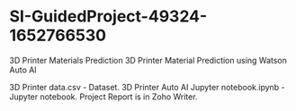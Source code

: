 # SI-GuidedProject-49324-1652766530
3D Printer Materials Prediction
3D Printer Material Prediction using Watson Auto AI

3D Printer data.csv - Dataset. 3D Printer Auto AI Jupyter notebook.ipynb - Jupyter notebook. Project Report is in Zoho Writer.
